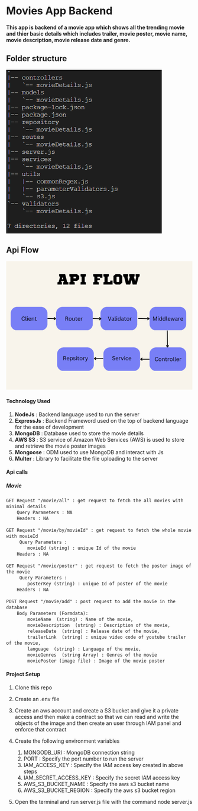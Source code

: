 # Movies App Backend

**This app is backend of a movie app which shows all the trending movie and thier basic details which includes trailer, movie poster, movie name, movie description, movie release date and genre.**

## Folder structure
![](./resources/folderStructure.png)

## Api Flow 

![](./resources/apiFlow1.png)

#### Technology Used
1. **NodeJs** : Backend language used to run the server
2. **ExpressJs** : Backend Frameword used on the top of backend language for the ease of development
3. **MongoDB** : Database used to store the movie details
4. **AWS S3** : S3 service of Amazon Web Services (AWS) is used to store and retrieve the movie poster images
5. **Mongoose** : ODM used to use MongoDB and interact with Js
6. **Multer** : Library to facilitate the file uploading to the server

#### Api calls

##### Movie

    GET Request "/movie/all" : get request to fetch the all movies with minimal details
        Query Parameters : NA
        Headers : NA
    
    GET Request "/movie/by/movieId" : get request to fetch the whole movie with movieId
         Query Parameters : 
            movieId (string) : unique Id of the movie
        Headers : NA

    GET Request "/movie/poster" : get request to fetch the poster image of the movie
         Query Parameters : 
            posterKey (string) : unique Id of poster of the movie 
        Headers : NA

    POST Request "/movie/add" : post request to add the movie in the database
        Body Parameters (Formdata):
            movieName  (string) : Name of the movie,
            movieDescription  (string) : Description of the movie,
            releaseDate  (string) : Release date of the movie,
            trailerLink  (string) : unique video code of youtube trailer of the movie,
            language  (string) : Language of the movie,
            movieGenres  (string Array) : Genres of the movie 
            moviePoster (image file) : Image of the movie poster
        

#### Project Setup
1. Clone this repo
2. Create an .env file 
3. Create an aws account and create a S3 bucket and give it a private access and then make a contract so that we can read and write the objects of the image and then create an user through IAM panel and enforce that contract

4. Create the following environment variables
   1. MONGODB_URI : MongoDB connection string
   2. PORT : Specify the port number to run the server
   3. IAM_ACCESS_KEY : Specify the IAM access key created in above steps
   4. IAM_SECRET_ACCESS_KEY : Specify the secret IAM access key 
   5. AWS_S3_BUCKET_NAME : Specify the aws s3 bucket name
   6. AWS_S3_BUCKET_REGION : Specify the aws s3 bucket region
5. Open the terminal and run server.js file with the command node server.js
